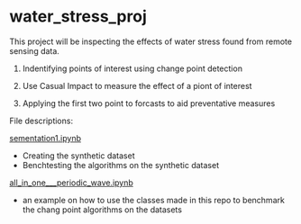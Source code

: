 # water_stress_proj

This project will be inspecting the effects of water stress found from remote sensing data.


1. Indentifying points of interest using change point detection

2. Use Casual Impact to measure the effect of a piont of interest

3. Applying the first two point to forcasts to aid preventative measures


File descriptions:



[sementation1.ipynb](https://github.com/jzyee/water_stress_proj/blob/master/segmentation1.ipynb)
- Creating the synthetic dataset
- Benchtesting the algorithms on the synthetic dataset

[all_in_one___periodic_wave.ipynb](https://github.com/jzyee/water_stress_proj/blob/master/all_in_one___periodic_wave.ipynb)
- an example on how to use the classes made in this repo to benchmark the chang point algorithms on the datasets

